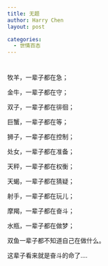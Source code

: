 ```yaml
---
title: 无题
author: Harry Chen
layout: post

categories:
  - 世情百态
---
```

# 

牧羊，一辈子都在急；

金牛，一辈子都在守；

双子，一辈子都在徘徊；

巨蟹，一辈子都在等；

狮子，一辈子都在控制；

处女，一辈子都在准备；

天秤，一辈子都在权衡；

天蝎，一辈子都在猜疑；

射手，一辈子都在玩儿；

摩羯，一辈子都在奋斗；

水瓶，一辈子都在做梦；

双鱼一辈子都不知道自己在做什么。

这辈子看来就是奋斗的命了….

